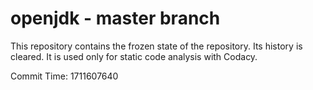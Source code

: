 # openjdk - master branch

This repository contains the frozen state of the repository.
Its history is cleared. It is used only for static code
analysis with Codacy.

Commit Time: 1711607640